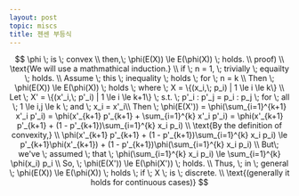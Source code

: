 ```yaml
---
layout: post
topic: miscs
title: 젠센 부등식
---
```

$$
\phi \; is \; convex \\
then,\; \phi(E(X)) \le E(\phi(X)) \; holds. \\
proof) \\
\text{We will use a mathmathical induction.} \\
if \; n = 1, \; trivially \; equailty \; holds. \\
Assume \; this \; inequality \; holds \; for \; n = k \\
Then \; \phi(E(X)) \le E(\phi(X)) \; holds \; where \; X = \{(x_i,\; p_i) | 1 \le i \le k\} \\
Let \; X' = \{(x'_i,\; p'_i) | 1 \le i \le k+1\} \;
s.t. \; p'_i : p'_j = p_i : p_j \; for \; all \; 1 \le i,j \le k \; and \; x_i = x'_i\\
Then \; \phi(E(X')) = \phi(\sum_{i=1}^{k+1} x'_i p'_i) = \phi(x'_{k+1} p'_{k+1} + \sum_{i=1}^{k} x'_i p'_i) = \phi(x'_{k+1} p'_{k+1} + (1 - p'_{k+1})\sum_{i=1}^{k} x_i p_i) \\
\text{By the definition of convexity,} \\
\phi(x'_{k+1} p'_{k+1} + (1 - p'_{k+1})\sum_{i=1}^{k} x_i p_i) \le
p'_{k+1}\phi(x'_{k+1}) + (1 - p'_{k+1})\phi(\sum_{i=1}^{k} x_i p_i) \\
But\; we've \; assumed \; that \; \phi(\sum_{i=1}^{k} x_i p_i) \le \sum_{i=1}^{k} \phi(x_i) p_i \\
So, \; \phi(E(X')) \le E(\phi(X')) \; holds. \\
Thus, \; in \; general \; \phi(E(X)) \le E(\phi(X)) \; holds \; if \; X \; is \; discrete. \\
\text{(generally it holds for continuous cases)}
$$
